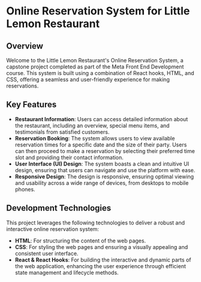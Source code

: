 # Online Reservation System for Little Lemon Restaurant

## Overview
Welcome to the Little Lemon Restaurant's Online Reservation System, a capstone project completed as part of the Meta Front End Development course. This system is built using a combination of React hooks, HTML, and CSS, offering a seamless and user-friendly experience for making reservations.

## Key Features
- **Restaurant Information**: Users can access detailed information about the restaurant, including an overview, special menu items, and testimonials from satisfied customers.
- **Reservation Booking**: The system allows users to view available reservation times for a specific date and the size of their party. Users can then proceed to make a reservation by selecting their preferred time slot and providing their contact information.
- **User Interface (UI) Design**: The system boasts a clean and intuitive UI design, ensuring that users can navigate and use the platform with ease.
- **Responsive Design**: The design is responsive, ensuring optimal viewing and usability across a wide range of devices, from desktops to mobile phones.

## Development Technologies
This project leverages the following technologies to deliver a robust and interactive online reservation system:
- **HTML**: For structuring the content of the web pages.
- **CSS**: For styling the web pages and ensuring a visually appealing and consistent user interface.
- **React & React Hooks**: For building the interactive and dynamic parts of the web application, enhancing the user experience through efficient state management and lifecycle methods.


